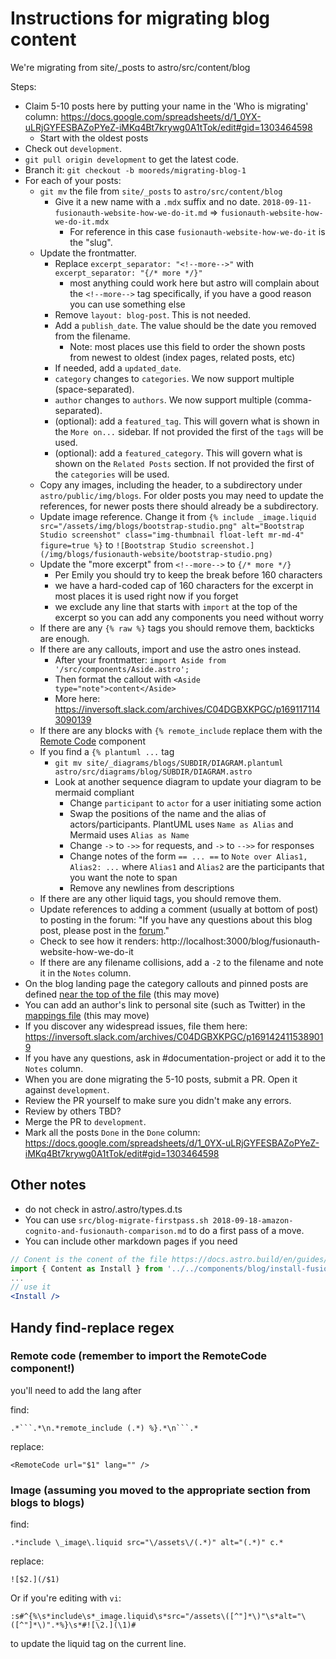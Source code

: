 # Instructions for migrating blog content 

We're migrating from site/_posts to astro/src/content/blog

Steps:

* Claim 5-10 posts here by putting your name in the 'Who is migrating' column: https://docs.google.com/spreadsheets/d/1_0YX-uLRjGYFESBAZoPYeZ-iMKq4Bt7krywg0A1tTok/edit#gid=1303464598 
  * Start with the oldest posts
* Check out `development`. 
* `git pull origin development` to get the latest code.
* Branch it: `git checkout -b mooreds/migrating-blog-1`
* For each of your posts:
  * `git mv` the file from `site/_posts` to `astro/src/content/blog`
    * Give it a new name with a `.mdx` suffix and no date. `2018-09-11-fusionauth-website-how-we-do-it.md` => `fusionauth-website-how-we-do-it.mdx`
      * For reference in this case `fusionauth-website-how-we-do-it` is the "slug".
  * Update the frontmatter.
    * Replace `excerpt_separator: "<!--more-->"` with `excerpt_separator: "{/* more */}"`
      * most anything could work here but astro will complain about the `<!--more-->` tag specifically, if you have a good reason you can use something else
    * Remove `layout: blog-post`. This is not needed.
    * Add a `publish_date`. The value should be the date you removed from the filename.
      * Note: most places use this field to order the shown posts from newest to oldest (index pages, related posts, etc)
    * If needed, add a `updated_date`.
    * `category` changes to `categories`. We now support multiple (space-separated).
    * `author` changes to `authors`. We now support multiple (comma-separated).
    * (optional): add a `featured_tag`. This will govern what is shown in the `More on...` sidebar. If not provided the first of the `tags` will be used.
    * (optional): add a `featured_category`. This will govern what is shown on the `Related Posts` section. If not provided the first of the `categories` will be used.
  * Copy any images, including the header, to a subdirectory under `astro/public/img/blogs`. For older posts you may need to update the references, for newer posts there should already be a subdirectory.
  * Update image reference. Change it from `{% include _image.liquid src="/assets/img/blogs/bootstrap-studio.png" alt="Bootstrap Studio screenshot" class="img-thumbnail float-left mr-md-4" figure=true %}` to `![Bootstrap Studio screenshot.](/img/blogs/fusionauth-website/bootstrap-studio.png)` 
  * Update the "more excerpt" from `<!--more-->` to `{/* more */}`
    * Per Emily you should try to keep the break before 160 characters
    * we have a hard-coded cap of 160 characters for the excerpt in most places it is used right now if you forget
    * we exclude any line that starts with `import` at the top of the excerpt so you can add any components you need without worry
  * If there are any `{% raw %}` tags you should remove them, backticks are enough.
  * If there are any callouts, import and use the astro ones instead.
    * After your frontmatter: `import Aside from '/src/components/Aside.astro';`
    * Then format the callout with `<Aside type="note">content</Aside>`
    * More here: https://inversoft.slack.com/archives/C04DGBXKPGC/p1691171143090139
  * If there are any blocks with `{% remote_include` replace them with the [Remote Code](src/components/RemoteCode.astro) component
  * If you find a `{% plantuml ...` tag
    * `git mv site/_diagrams/blogs/SUBDIR/DIAGRAM.plantuml astro/src/diagrams/blog/SUBDIR/DIAGRAM.astro`
    * Look at another sequence diagram to update your diagram to be mermaid compliant
      * Change `participant` to `actor` for a user initiating some action
      * Swap the positions of the name and the alias of actors/participants. PlantUML uses `Name as Alias` and Mermaid uses `Alias as Name`
      * Change `->` to `->>` for requests, and `->` to `-->>` for responses
      * Change notes of the form `== ... ==` to `Note over Alias1, Alias2: ...` where `Alias1` and `Alias2` are the participants that you want the note to span
      * Remove any newlines from descriptions
  * If there are any other liquid tags, you should remove them.
  * Update references to adding a comment (usually at bottom of post) to posting in the forum: "If you have any questions about this blog post, please post in the [forum](/community/forum)."
  * Check to see how it renders: http://localhost:3000/blog/fusionauth-website-how-we-do-it
  * If there are any filename collisions, add a `-2` to the filename and note it in the `Notes` column.
* On the blog landing page the category callouts and pinned posts are defined [near the top of the file](src/pages/blog/index.astro) (this may move)
* You can add an author's link to personal site (such as Twitter) in the [mappings file](src/pages/blog/mappings.ts) (this may move)
* If you discover any widespread issues, file them here: https://inversoft.slack.com/archives/C04DGBXKPGC/p1691424115389019
* If you have any questions, ask in #documentation-project or add it to the `Notes` column.
* When you are done migrating the 5-10 posts, submit a PR. Open it against `development`.
* Review the PR yourself to make sure you didn't make any errors.
* Review by others TBD?
* Merge the PR to `development`.
* Mark all the posts `Done` in the `Done` column: https://docs.google.com/spreadsheets/d/1_0YX-uLRjGYFESBAZoPYeZ-iMKq4Bt7krywg0A1tTok/edit#gid=1303464598 

## Other notes

* do not check in astro/.astro/types.d.ts
* You can use `src/blog-migrate-firstpass.sh 2018-09-18-amazon-cognito-and-fusionauth-comparison.md` to do a first pass of a move.
* You can include other markdown pages if you need

```jsx
// Conent is the conent of the file https://docs.astro.build/en/guides/markdown-content/#the-content-component
import { Content as Install } from '../../components/blog/install-fusionauth.md'; 
...
// use it
<Install />
```

## Handy find-replace regex

### Remote code (remember to import the RemoteCode component!)
you'll need to add the lang after

find:
```regexp
.*```.*\n.*remote_include (.*) %}.*\n```.*
```

replace:
```regexp
<RemoteCode url="$1" lang="" />
```

### Image (assuming you moved to the appropriate section from blogs to blogs)
find:
```regexp
.*include \_image\.liquid src="\/assets\/(.*)" alt="(.*)" c.*
```

replace:
```regexp
![$2.](/$1)
```
Or if you're editing with `vi`:
```
:s#^{%\s*include\s*_image.liquid\s*src="/assets\([^"]*\)"\s*alt="\([^"]*\)".*%}\s*#![\2.](\1)#
```
to update the liquid tag on the current line.
